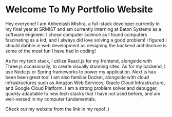 # Welcome To My Portfolio Website

Hey everyone! I am Abheelash Mishra, a full-stack developer currently in my final year at SRMIST and am currently interning at Baton Systems as a software engineer. I chose computer science as I found computers fascinating as a kid, and I always did love solving a good problem! I figured I should dabble in web development as designing the backend architecture is some of the most fun I have had in coding!

As for my tech stack, I utilize React.js for my frontend, alongside with Three.js occasionally, to create visually stunning sites. As for my backend, I use Node.js or Spring frameworks to power my application. Next.js has been been great too! I am also familiar Docker, alongside with cloud infrastructures such as Amazon Web Services, Oracle Cloud Infrastructure, and Google Cloud Platform. I am a strong problem solver and debugger, quickly adaptable to new tech stacks that I have not used before, and am well-versed in my computer fundamentals.

Check out my website from the link in my repo! ;)
